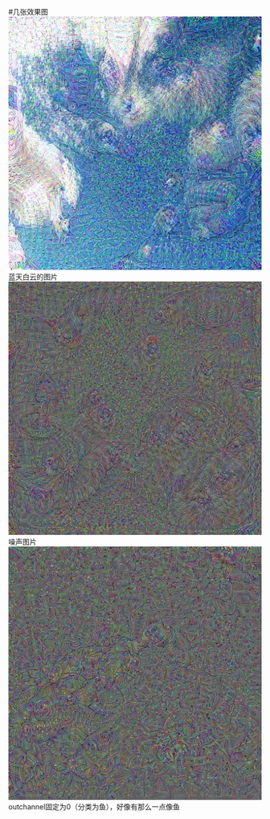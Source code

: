 
#几张效果图
 ![](https://github.com/lmb633/deepdream/blob/master/data/00001.jpg)   蓝天白云的图片
 ![](https://github.com/lmb633/deepdream/blob/master/data/00002.jpg)   噪声图片
 ![](https://github.com/lmb633/deepdream/blob/master/data/00003.jpg)   outchannel固定为0（分类为鱼），好像有那么一点像鱼
